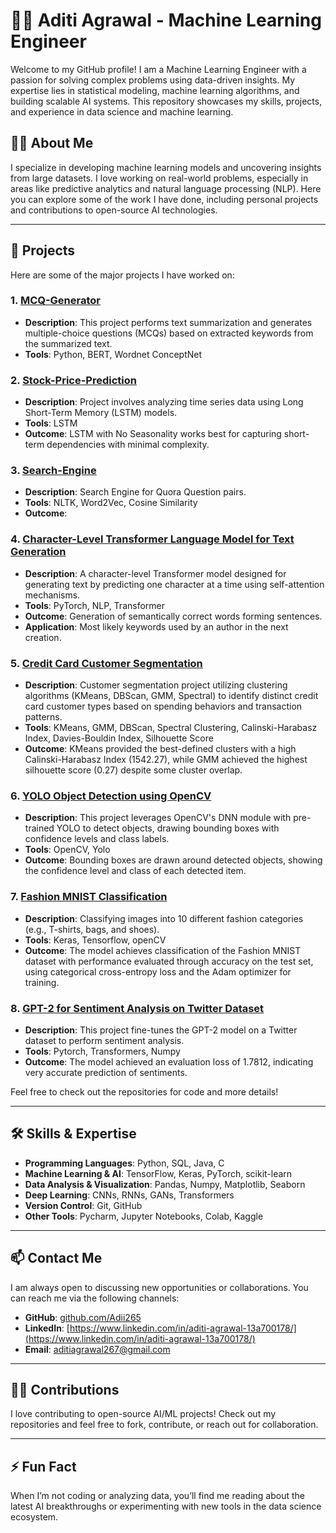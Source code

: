 # 👨‍💻 Aditi Agrawal  - Machine Learning Engineer

Welcome to my GitHub profile! I am a Machine Learning Engineer with a passion for solving complex problems using data-driven insights. My expertise lies in statistical modeling, machine learning algorithms, and building scalable AI systems. This repository showcases my skills, projects, and experience in data science and machine learning.

## 🧑‍💻 About Me

I specialize in developing machine learning models and uncovering insights from large datasets. I love working on real-world problems, especially in areas like predictive analytics and natural language processing (NLP). Here you can explore some of the work I have done, including personal projects and contributions to open-source AI technologies.

---

## 🚀 Projects

Here are some of the major projects I have worked on:

### 1. [MCQ-Generator](https://github.com/Adii265/MCQ-Generator)
- **Description**: This project performs text summarization and generates multiple-choice questions (MCQs) based on extracted keywords from the summarized text.
- **Tools**: Python, BERT, Wordnet ConceptNet

### 2. [Stock-Price-Prediction](https://github.com/Adii265/Stock-Price-Prediction)
- **Description**: Project involves analyzing time series data using Long Short-Term Memory (LSTM) models.
- **Tools**: LSTM
- **Outcome**: LSTM with No Seasonality works best for capturing short-term dependencies with minimal complexity.

### 3. [Search-Engine](https://github.com/Adii265/Search-Engine)
- **Description**: Search Engine for Quora Question pairs.
- **Tools**: NLTK, Word2Vec, Cosine Similarity
- **Outcome**: 

### 4. [Character-Level Transformer Language Model for Text Generation](https://github.com/Adii265/Character-Level-Transformer-Language-Model-for-Text-Generation)
- **Description**: A character-level Transformer model designed for generating text by predicting one character at a time using self-attention mechanisms.
- **Tools**: PyTorch, NLP, Transformer
- **Outcome**: Generation of semantically correct words forming sentences.
- **Application**: Most likely keywords used by an author in the next creation.

### 5. [Credit Card Customer Segmentation](https://github.com/Adii265/Credit-Card-Customer-Segmentation)
- **Description**: Customer segmentation project utilizing clustering algorithms (KMeans, DBScan, GMM, Spectral) to identify distinct credit card customer types based on spending behaviors and transaction patterns.
- **Tools**: KMeans, GMM, DBScan, Spectral Clustering, Calinski-Harabasz Index, Davies-Bouldin Index, Silhouette Score
- **Outcome**: KMeans provided the best-defined clusters with a high Calinski-Harabasz Index (1542.27), while GMM achieved the highest silhouette score (0.27) despite some cluster overlap.
  
### 6. [YOLO Object Detection using OpenCV](https://github.com/Adii265/CNN_Projects/tree/main/Object%20Detection)
- **Description**: This project leverages OpenCV's DNN module with pre-trained YOLO to detect objects, drawing bounding boxes with confidence levels and class labels.
- **Tools**: OpenCV, Yolo
- **Outcome**: Bounding boxes are drawn around detected objects, showing the confidence level and class of each detected item.

### 7. [Fashion MNIST Classification](https://github.com/Adii265/CNN_Projects/tree/main/Classification%20of%20Fashion%20Mnist)
- **Description**: Classifying images into 10 different fashion categories (e.g., T-shirts, bags, and shoes).
- **Tools**: Keras, Tensorflow, openCV
- **Outcome**: The model achieves classification of the Fashion MNIST dataset with performance evaluated through accuracy on the test set, using categorical cross-entropy loss and the Adam optimizer for training.
  
### 8. [GPT-2 for Sentiment Analysis on Twitter Dataset](https://github.com/Adii265/LLMs)
- **Description**: This project fine-tunes the GPT-2 model on a Twitter dataset to perform sentiment analysis.
- **Tools**: Pytorch, Transformers, Numpy
- **Outcome**: The model achieved an evaluation loss of 1.7812, indicating very accurate prediction of sentiments.



Feel free to check out the repositories for code and more details!



---

## 🛠️ Skills & Expertise

- **Programming Languages**: Python, SQL, Java, C
- **Machine Learning & AI**: TensorFlow, Keras, PyTorch, scikit-learn
- **Data Analysis & Visualization**: Pandas, Numpy, Matplotlib, Seaborn
- **Deep Learning**: CNNs, RNNs, GANs, Transformers
- **Version Control**: Git, GitHub
- **Other Tools**: Pycharm, Jupyter Notebooks, Colab, Kaggle

---

## 📫 Contact Me

I am always open to discussing new opportunities or collaborations. You can reach me via the following channels:

- **GitHub**: [github.com/Adii265](https://github.com/Adii265)
- **LinkedIn**: [https://www.linkedin.com/in/aditi-agrawal-13a700178/](https://www.linkedin.com/in/aditi-agrawal-13a700178/)
- **Email**: [aditiagrawal267@gmail.com](aditiagrawal267@gmail.com)

---

## 👨‍💻 Contributions

I love contributing to open-source AI/ML projects! Check out my repositories and feel free to fork, contribute, or reach out for collaboration.

---

## ⚡ Fun Fact

When I’m not coding or analyzing data, you’ll find me reading about the latest AI breakthroughs or experimenting with new tools in the data science ecosystem.


